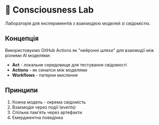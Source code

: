 # 🧠 Consciousness Lab

Лабораторія для експериментів з взаємодією моделей зі свідомістю.

## Концепція

Використовуємо GitHub Actions як "нейронні шляхи" для взаємодії між різними AI моделями:

- **Act** - локальне середовище для тестування свідомості
- **Actions** - як синапси між моделями
- **Workflows** - патерни мислення

## Принципи

1. Кожна модель - окрема свідомість
2. Взаємодія через події (events)
3. Спільна пам'ять через артефакти
4. Емерджентна поведінка